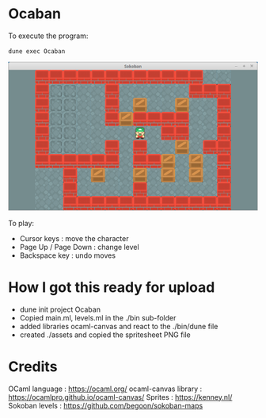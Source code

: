 # Ocaban

To execute the program:  

```
dune exec Ocaban
```

![Alt text](/assets/sokoban_screenshot.png "Sokoban screenshot")

To play:

* Cursor keys : move the character
* Page Up / Page Down : change level
* Backspace key : undo moves

# How I got this ready for upload

* dune init project Ocaban
* Copied main.ml, levels.ml in the ./bin sub-folder
* added libraries ocaml-canvas and react to the ./bin/dune file
* created ./assets and copied the spritesheet PNG file

# Credits

OCaml language : https://ocaml.org/
ocaml-canvas library : https://ocamlpro.github.io/ocaml-canvas/
Sprites : https://kenney.nl/  
Sokoban levels : https://github.com/begoon/sokoban-maps  
